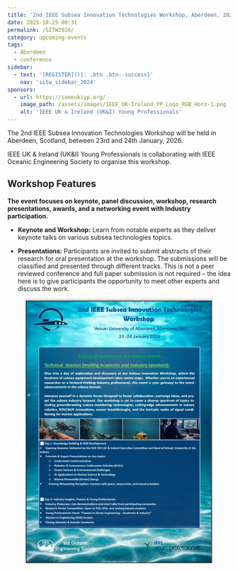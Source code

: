 ```yaml
---
title: '2nd IEEE Subsea Innovation Technologies Workshop, Aberdeen, 2026'
date: 2025-10-25 00:31
permalink: /SITW2026/
category: upcoming-events
tags:
  - Aberdeen
  - conference
sidebar:
  - text: '[REGISTER](){: .btn .btn--success}'
    nav: 'sitw_sidebar_2024'
sponsors:
  - url: https://ieeeukiyp.org/
    image_path: /assets/images/IEEE_UK-Ireland_YP_Logo_RGB_Horz-1.png
    alt: 'IEEE UK & Ireland (UK&I) Young Professionals'
---
```


The 2nd IEEE Subsea Innovation Technologies Workshop will be held in Aberdeen, Scotland, between 23rd and 24th January, 2026. 

IEEE UK & Ireland (UK&I) Young Professionals is collaborating with IEEE Oceanic Engineering Society to organise this workshop.

## Workshop Features
**The event focuses on keynote, panel discussion, workshop, research presentations, awards, and a networking event with Industry participation.**

* **Keynote and Workshop:** Learn from notable experts as they deliver keynote talks on various subsea technologies topics.

* **Presentations:** Participants are invited to submit abstracts of their research for oral presentation at the workshop. The submissions will be classified and presented through different tracks. This is not a peer reviewed conference and full paper submission is not required – the idea here is to give participants the opportunity to meet other experts and discuss the work.

<!--## SUBMIT YOUR ABSTRACT

Abstract submission is through Microsoft CMT. Submit your abstract [here](https://cmt3.research.microsoft.com/IEEESITW2024/).

## REGISTRATION

*Non presenting participants are also invited to [register](https://events.vtools.ieee.org/event/register/352302/). **Registration is required in order to receive joining instructions.***-->

<figure>
	<img src="/assets/images/2026_isitmw/2nd_IEEE_SITW_26.jpeg">
</figure>


